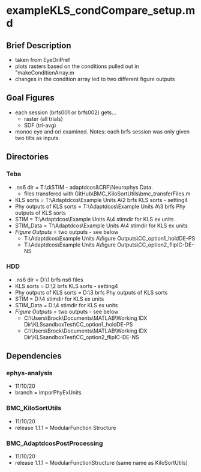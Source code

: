 # exampleKLS_condCompare_setup.md

## Brief Description
- taken from EyeOriPref
- plots rasters based on the conditions pulled out in "makeConditionArray.m
- changes in the condition array led to two different figure outputs

## Goal Figures
- each session (brfs001 or brfs002) gets...
   - raster (all trials)
   - SDF (trl-avg)
- monoc eye and ori examined. 
Notes: each brfs session was only given two tilts as inputs.

## Directories
### Teba
- .ns6 dir                  = T:\diSTIM - adaptdcos&CRF\Neurophys Data.
    - files transfered with GitHub\BMC_KiloSortUtils\bmc_transferFiles.m
- KLS sorts                 = T:\Adaptdcos\Example Units A\2 brfs KLS sorts - setting4
- Phy outputs of KLS sorts  = T:\Adaptdcos\Example Units A\3 brfs Phy outputs of KLS sorts
- STIM                      = T:\Adaptdcos\Example Units A\4 stimdir for KLS ex units
- STIM_Data                 = T:\Adaptdcos\Example Units A\4 stimdir for KLS ex units
- *Figure Outputs*          = two outputs - see below
   - T:\Adaptdcos\Example Units A\figure Outputs\CC_option1_holdDE-PS
   - T:\Adaptdcos\Example Units A\figure Outputs\CC_option2_flipIC-DE-NS

### HDD
- .ns6 dir                  = D:\1 brfs ns6 files
- KLS sorts                 = D:\2 brfs KLS sorts - setting4
- Phy outputs of KLS sorts  = D:\3 brfs Phy outputs of KLS sorts
- STIM                      = D:\4 stimdir for KLS ex units
- STIM_Data                 = D:\4 stimdir for KLS ex units
- *Figure Outputs*          = two outputs - see below
   - C:\Users\Brock\Documents\MATLAB\Working IDX Dir\KLSsandboxTest\CC_option1_holdDE-PS
   - C:\Users\Brock\Documents\MATLAB\Working IDX Dir\KLSsandboxTest\CC_option2_flipIC-DE-NS

## Dependencies
### ephys-analysis
- 11/10/20
- branch = imporPhyExUnits

### BMC_KiloSortUtils
- 11/10/20
- release 1.1.1 = ModularFunction Structure

### BMC_AdaptdcosPostProcessing
- 11/10/20
- release 1.1.1 = ModularFunctionStructure (same name as KiloSortUtils)
